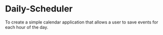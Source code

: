 # Daily-Scheduler
To create a simple calendar application that allows a user to save events for each hour of the day.
